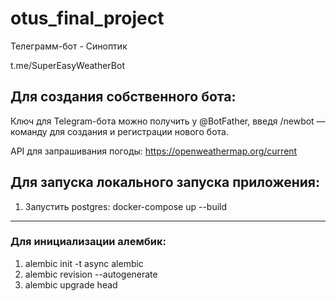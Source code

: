 # otus_final_project

Телеграмм-бот - Синоптик

t.me/SuperEasyWeatherBot 


## Для создания собственного бота: 

Ключ для Telegram-бота можно получить у @BotFather, введя /newbot — команду для создания и регистрации нового бота.

API для запрашивания погоды:  https://openweathermap.org/current


## Для запуска локального запуска приложения:

1. Запустить postgres: docker-compose up --build


__________________________________________________________

### Для инициализации алембик:
1. alembic init -t async alembic
2. alembic revision --autogenerate
3. alembic upgrade head